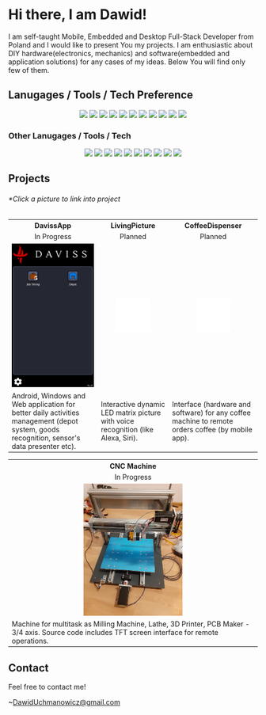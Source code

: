 # Hi there, I am Dawid!

I am self-taught Mobile, Embedded and Desktop Full-Stack Developer from Poland and I would like to present You my projects.
I am enthusiastic about DIY hardware(electronics, mechanics) and software(embedded and application solutions) for any cases of my ideas. Below You will find only few of them.


## Lanugages / Tools / Tech Preference

<p align="center">
  <img src = "https://img.shields.io/static/v1?label=%20&&color=black&logoColor=white&message=C%2B%2B&logo=c%2B%2B&labelColor=00599C" height =25> 
  <img src = "https://img.shields.io/static/v1?label=%20&&color=black&logoColor=white&message=C&logo=C&labelColor=A8B9CC" height =25> 
  <img src = "https://img.shields.io/static/v1?label=%20&&color=black&logoColor=white&message=QML%20%2F%20JS&logo=javascript&labelColor=F7DF1E" height =25> 
  <img src = "https://img.shields.io/static/v1?label=%20&&color=black&logoColor=white&message=Embedded%20(STM32)&logo=stmicroelectronics&labelColor=03234B" height =25>
  <img src = "https://img.shields.io/static/v1?label=%20&&color=black&logoColor=white&message=ESP&logo=espressif&labelColor=E7352C" height =25> 
  <img src = "https://img.shields.io/static/v1?label=%20&&color=black&logoColor=white&message=Qt&logo=qt&labelColor=41CD52" height =25>
  <img src = "https://img.shields.io/static/v1?label=%20&&color=black&logoColor=white&message=SQLite&logo=sqlite&labelColor=003B57" height =25> 
  <img src = "https://img.shields.io/static/v1?label=%20&&color=black&logoColor=white&message=MySQL&logo=mysql&labelColor=4479A1" height =25> 
  <img src = "https://img.shields.io/static/v1?label=%20&&color=black&logoColor=white&message=CMake&logo=cmake&labelColor=064F8C" height =25> 
  <img src = "https://img.shields.io/static/v1?label=%20&&color=black&logoColor=white&message=Git&logo=git&labelColor=F05032" height =25> 
  <img src = "https://img.shields.io/static/v1?label=%20&&color=black&logoColor=white&message=GitHub&logo=github&labelColor=181717" height =25> 
</p>

### Other Lanugages / Tools / Tech
 
<p align="center">
  <img src = "https://img.shields.io/static/v1?label=%20&&color=black&logoColor=white&message=Visual%20Studio&logo=visual%20studio&labelColor=5C2D91" height =25> 
  <img src = "https://img.shields.io/static/v1?label=%20&&color=black&logoColor=white&message=Android&logo=android&labelColor=3DDC84" height =25>
  <img src = "https://img.shields.io/static/v1?label=%20&&color=black&logoColor=white&message=PHP&logo=php&labelColor=777BB4" height =25>
  <img src = "https://img.shields.io/static/v1?label=%20&&color=black&logoColor=white&message=HTML&logo=html5&labelColor=E34F26" height =25> 
  <img src = "https://img.shields.io/static/v1?label=%20&&color=black&logoColor=white&message=Arduino&logo=Arduino&labelColor=00979D" height =25> 
  <img src = "https://img.shields.io/static/v1?label=%20&&color=black&logoColor=white&message=Jira&logo=jira&labelColor=0052CC" height =25> 
  <img src = "https://img.shields.io/static/v1?label=%20&&color=black&logoColor=white&message=Inventor&logo=autodesk&labelColor=0696D7" height =25>
  <img src = "https://img.shields.io/static/v1?label=%20&&color=black&logoColor=white&message=Fusion%20360&logo=autodesk&&labelColor=0696D7" height =25> 
  <img src = "https://img.shields.io/static/v1?label=%20&&color=black&logoColor=white&message=SAP&logo=sap&labelColor=0FAAFF" height =25> 
  <img src = "https://img.shields.io/static/v1?label=%20&&color=black&logoColor=white&message=MS%20Office&logo=microsoft%20office&labelColor=D83B01" height =25> 
</p>
  
   

## Projects
###### _*Click a picture to link into project_
<table>
  <tr>
    <th>DavissApp</th>
    <th>LivingPicture</th>
    <th>CoffeeDispenser</th>
  </tr>
    <tr align="center">
      <td>In Progress</td>
      <td>Planned</td>
      <td>Planned</td>
  </tr> 

  <tr align="center">
    <td><a href="https://github.com/Uchmanowicz/DavissApp">
      <img src="https://github.com/Uchmanowicz/DavissApp/blob/master/docs/images/ss_menuView.JPG" width = 200 /></a></td>
    <td><img src="./docs/imageInProgress.png" width = 70 /></td>
    <td><img src="./docs/imageInProgress.png" width = 70 /></td>
  </tr>
  <tr>
    <td>Android, Windows and Web application for better daily activities management (depot system, goods recognition, sensor's data presenter etc).</td>
    <td>Interactive dynamic LED matrix picture with voice recognition (like Alexa, Siri).</td>
    <td>Interface (hardware and software) for any coffee machine to remote orders coffee (by mobile app).</td>
  </tr>
</table>


<table>
  <tr>
    <th>CNC Machine</th>
  </tr>
    <tr align="center">
      <td>In Progress</td>
  </tr>
  <tr align="center">
    <td><a href="https://github.com/Uchmanowicz/CNC_Machine">
      <img src="https://github.com/Uchmanowicz/CNC_Machine/blob/master/CNCMachine.jpg" width = 200 /></a></td>
  </tr>
  <tr>
    <td>Machine for multitask as Milling Machine, Lathe, 3D Printer, PCB Maker - 3/4 axis. Source code includes TFT screen interface for remote operations.</td>
  </tr>
</table>  



## Contact
  Feel free to contact me!

~<DawidUchmanowicz@gmail.com>
